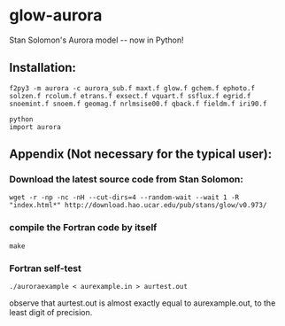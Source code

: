 # glow-aurora
Stan Solomon's Aurora model -- now in Python!

Installation:
-------------
```
f2py3 -m aurora -c aurora_sub.f maxt.f glow.f gchem.f ephoto.f solzen.f rcolum.f etrans.f exsect.f vquart.f ssflux.f egrid.f snoemint.f snoem.f geomag.f nrlmsise00.f qback.f fieldm.f iri90.f
```

```
python
import aurora
```


Appendix (Not necessary for the typical user):
----------------------------------------------
### Download the latest source code from Stan Solomon:
``` 
wget -r -np -nc -nH --cut-dirs=4 --random-wait --wait 1 -R "index.html*" http://download.hao.ucar.edu/pub/stans/glow/v0.973/
```

### compile the Fortran code by itself
```
make
```

### Fortran self-test
```
./auroraexample < aurexample.in > aurtest.out
```
observe that aurtest.out is almost exactly equal to aurexample.out, to the least digit of precision.
